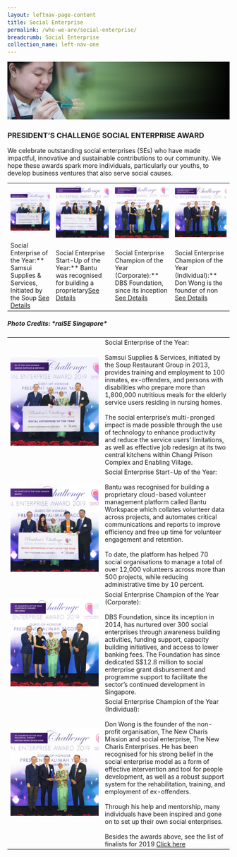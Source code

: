 ```yaml
---
layout: leftnav-page-content
title: Social Enterprise
permalink: /who-we-are/social-enterprise/
breadcrumb: Social Enterprise
collection_name: left-nav-one
---
```


![Presidents Challenge Social Enterprise Award Banner](/images/sea-banner_2.jpg "Presidents Challenge Social Enterprise Award Banner")

### PRESIDENT’S CHALLENGE SOCIAL ENTERPRISE AWARD
We celebrate outstanding social enterprises (SEs) who have made impactful, innovative and sustainable contributions to our community.
We hope these awards spark more individuals, particularly our youths, to develop business ventures that also serve social causes.


 
<table width="100%" cellpadding="10px" cellspacing="10px"> <tr>
<td><a href="#tag1"><img src=/images/SE-of-the-Year_Samsui.jpg" alt="Samsui Supplies & Services Pte Ltd" style="width:200px"></a></td>
<td><a href="#tag2"><img src=/images/SE-Startup-of-the-Year_Bantu.jpg" alt="Bantu Pte Ltd" style="width:200px"></a></td>
<td><a href="#tag3"><img src=/images/SE-Champion-of-the-Year-(Corporate)_DBS.jpg" alt="Social Enterprise Champion of the Year (Corporate)" style="width:200px"></a></td> 
<td><a href="#tag4"><img src=/images/SE-Champion-of-the-Year-(Individual)_Mr-Don-Wong.jpg" alt="Social Enterprise Champion of the Year (Individual)" style="width:200px"></a></td></tr>
<tr><td>Social Enterprise of the Year:** Samsui Supplies &amp; Services, Initiated by the Soup <a href="#tag1">See Details</a></td> 
<td> Social Enterprise Start-Up of the Year:**  Bantu was recognised for building a proprietary<a href="#tag2">See Details</a></td>
<td>Social Enterprise Champion of the Year (Corporate):** DBS Foundation, since its inception <a href="#tag3">See Details</a></td>
<td> Social Enterprise Champion of the Year (Individual):** Don Wong is the founder of non <a href="#tag4">See Details</a></td></tr>
</table>

<h5>Photo Credits: *raiSE Singapore*</h5>

<table width="100%" cellpadding="10px" cellspacing="10px">
<tr>
<td id="tag1" width="200px"> <img src=/images/SE-of-the-Year_Samsui.jpg" alt="Samsui Supplies & Services Pte Ltd" style="width:200px"></a></td>
<td>Social Enterprise of the Year: 
<br><br>
Samsui Supplies & Services, initiated by the Soup Restaurant Group in 2013, provides training and employment to 100 inmates, ex-offenders, and persons with disabilities who prepare more than 1,800,000 nutritious meals for the elderly service users residing in nursing homes.
<br><br>
The social enterprise’s multi-pronged impact is made possible through the use of technology to enhance productivity and reduce the service users’ limitations, as well as effective job redesign at its two central kitchens within Changi Prison Complex and Enabling Village.</td></tr>

<td id="tag2"> <img src=/images/SE-Startup-of-the-Year_Bantu.jpg" alt="Bantu Pte Ltd" style="width:200px"> </td>
<td>
Social Enterprise Start-Up of the Year:
<br><br>Bantu was recognised for building a proprietary cloud-based volunteer management platform called Bantu Workspace which collates volunteer data across projects, and automates critical communications and reports to improve efficiency and free up time for volunteer engagement and retention.
<br><br>
To date, the platform has helped 70 social organisations to manage a total of over 12,000 volunteers across more than 500 projects, while reducing administrative time by 10 percent.
</td></tr>

<td id="tag3"> <img src=/images/SE-Champion-of-the-Year-(Corporate)_DBS.jpg" style="width:200px"> </td> 

<td>Social Enterprise Champion of the Year (Corporate):
<br><br>DBS Foundation, since its inception in 2014, has nurtured over 300 social enterprises through awareness building activities, funding support, capacity building initiatives, and access to lower banking fees. The Foundation has since dedicated S$12.8 million to social enterprise grant disbursement and programme support to facilitate the sector’s continued development in Singapore. 
</td></tr>
<td id="tag4"> <img src=/images/SE-Champion-of-the-Year-(Individual)_Mr-Don-Wong.jpg" style="width:200px"> </td> 

<td>Social Enterprise Champion of the Year (Individual):
<br><br>Don Wong is the founder of the non-profit organisation, The New Charis Mission and social enterprise, The New Charis Enterprises. He has been recognised for his strong belief in the social enterprise model as a form of effective intervention and tool for people development, as well as a robust support system for the rehabilitation, training, and employment of ex-offenders.
<br><br>
Through his help and mentorship, many individuals have been inspired and gone on to set up their own social enterprises.
<br><br>
Besides the awards above, see the list of finalists for 2019 <a href="http://www.raise.sg/president-s-challenge-social-enterprise-award.html" target="_blank">Click here</a>
</td></tr></table> 
